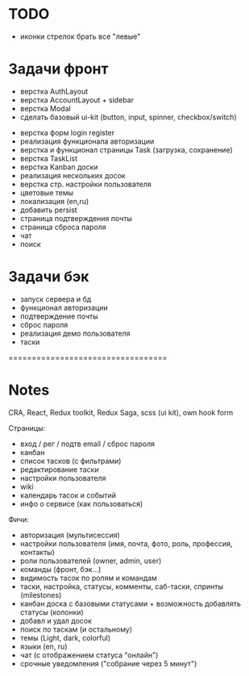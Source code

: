 # TODO
- иконки стрелок брать все "левые"

# Задачи фронт
+ верстка AuthLayout
+ верстка AccountLayout + sidebar
+ верстка Modal
+ сделать базовый ui-kit (button, input, spinner, checkbox/switch)
- верстка форм login register
- реализация функционала авторизации
- верстка и функционал страницы Task (загрузка, сохранение)
- верстка TaskList
- верстка Kanban доски
- реализация нескольких досок
- верстка стр. настройки пользователя
- цветовые темы
- локализация (en,ru)
- добавить persist
- страница подтверждения почты
- страница сброса пароля
- чат
- поиск


# Задачи бэк
- запуск сервера и бд
- функционал авторизации
- подтверждение почты
- сброс пароля
- реализация демо пользователя
- таски

==================================

# Notes
CRA, React, Redux toolkit, Redux Saga, scss (ui kit), own hook form

Страницы:
- вход / рег / подтв email / сброс пароля
- канбан
- список тасков (с фильтрами)
- редактирование таски
- настройки пользователя
- wiki
- календарь тасок и событий
- инфо о сервисе (как пользоваться)

Фичи:
- авторизация (мультисессия)
- настройки пользователя (имя, почта, фото, роль, профессия, контакты)
- роли пользователей (owner, admin, user)
- команды (фронт, бэк...)
- видимость тасок по ролям и командам
- таски, настройка, статусы, комменты, саб-таски, спринты (milestones)
- канбан доска с базовыми статусами + возможность добавлять статусы (колонки)
- добавл и удал досок
- поиск по таскам (и остальному)
- темы (Light, dark, colorful)
- языки (en, ru)
- чат (с отображением статуса "онлайн")
- срочные уведомления ("собрание через 5 минут")
